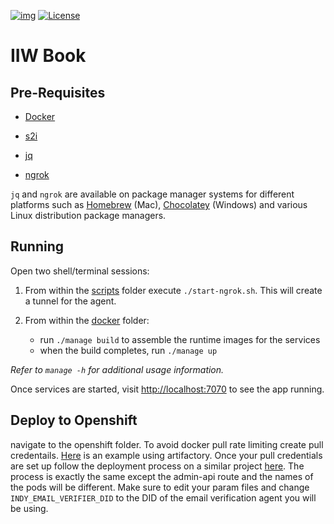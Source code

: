 [![img](https://img.shields.io/badge/Lifecycle-Dormant-ff7f2a)](https://github.com/bcgov/repomountie/blob/master/doc/lifecycle-badges.md)
[![License](https://img.shields.io/badge/License-Apache%202.0-blue.svg)](LICENSE)

# IIW Book

## Pre-Requisites

- [Docker](https://www.docker.com/products/docker-desktop)

- [s2i](https://github.com/openshift/source-to-image/releases)

- [jq](https://stedolan.github.io/jq)

- [ngrok](https://ngrok.com)

`jq` and `ngrok` are available on package manager systems for different platforms such as [Homebrew](https://brew.sh/) (Mac), [Chocolatey](https://chocolatey.org/) (Windows) and various Linux distribution package managers.

## Running

Open two shell/terminal sessions:

1. From within the [scripts](./scripts) folder execute `./start-ngrok.sh`. This will create a tunnel for the agent.

2. From within the [docker](./docker) folder:
    - run `./manage build` to assemble the runtime images for the services
    - when the build completes, run `./manage up`

_Refer to `manage -h` for additional usage information._

Once services are started, visit [http://localhost:7070](http://localhost:7070) to see the app running.

## Deploy to Openshift
navigate to the openshift folder. To avoid docker pull rate limiting create pull credentails. [Here](https://developer.gov.bc.ca/Artifact-Repositories) is an example using artifactory. Once your pull credentials are set up follow the deployment process on a similar project [here](https://github.com/bcgov/indy-email-verification#deploy). The process is exactly the same except the admin-api route and the names of the pods will be different. Make sure to edit your param files and change `INDY_EMAIL_VERIFIER_DID` to the DID of the email verification agent you will be using.